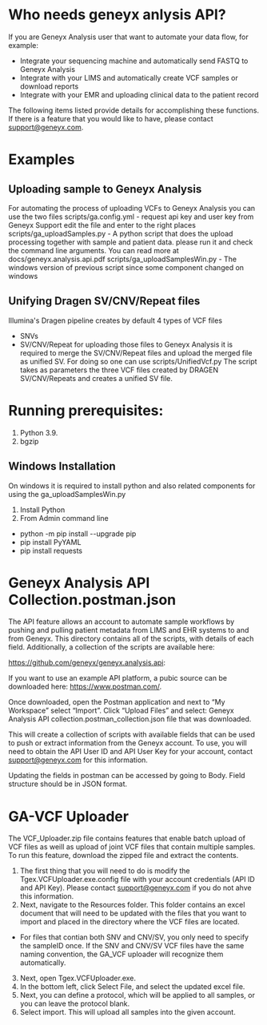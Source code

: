 # Who needs geneyx anlysis API?
If you are Geneyx Analysis user that want to automate your data flow, for example:
- Integrate your sequencing machine and automatically send FASTQ to Geneyx Analysis
- Integrate with your LIMS and automatically create VCF samples or download reports
- Integrate with your EMR and uploading clinical data to the patient record

The following items listed provide details for accomplishing these functions. If there is a feature that you would like to have, please contact support@geneyx.com. 

# Examples
## Uploading sample to Geneyx Analysis
For automating the process of uploading VCFs to Geneyx Analysis you can use the two files
scripts/ga.config.yml  			- request api key and user key from Geneyx Support edit the file and enter to the right places
scripts/ga_uploadSamples.py		- A python script that does the upload processing together with sample and patient data. please run it and check the command line arguments.
You can read more at docs/geneyx.analysis.api.pdf
scripts/ga_uploadSamplesWin.py  - The windows version of previous script since some component changed on windows


## Unifying Dragen SV/CNV/Repeat files
Illumina's Dragen pipeline creates by default 4 types of VCF files
* SNVs
* SV/CNV/Repeat
for uploading those files to Geneyx Analysis it is required to merge the SV/CNV/Repeat files and upload the merged file as unified SV.
For doing so one can use scripts/UnifiedVcf.py
The script takes as parameters the three VCF files created by DRAGEN SV/CNV/Repeats and creates a unified SV file. 

# Running prerequisites:
1.	Python 3.9.
2.	bgzip

## Windows Installation
On windows it is required to install python and also related components for using the ga_uploadSamplesWin.py
1.	Install Python 
2.	From Admin command line
  -	python -m pip install --upgrade pip
  -	pip install PyYAML
  - pip install requests
  
# Geneyx Analysis API Collection.postman.json
The API feature allows an account to automate sample workflows by pushing and pulling patient metadata from LIMS and EHR systems to and from Geneyx. This directory contains all of the scripts, with details of each field. Additionally, a collection of the scripts are available here:

https://github.com/geneyx/geneyx.analysis.api:

If you want to use an example API platform, a pubic source can be downloaded here: https://www.postman.com/.

Once downloaded, open the Postman application and next to “My Workspace” select “Import”. Click “Upload Files” and select: Geneyx Analysis API collection.postman_collection.json file that was downloaded.

This will create a collection of scripts with available fields that can be used to push or extract information from the Geneyx account. To use, you will need to obtain the API User ID and API User Key for your account, contact support@geneyx.com for this information.

Updating the fields in postman can be accessed by going to Body. Field structure should be in JSON format.

# GA-VCF Uploader
The VCF_Uploader.zip file contains features that enable batch upload of VCF files as weill as upload of joint VCF files that contain multiple samples. To run this feature, download the zipped file and extract the contents. 
1. The first thing that you will need to do is modify the Tgex.VCFUploader.exe.config file with your account credentials (API ID and API Key). Please contact support@geneyx.com if you do not ahve this information. 
2. Next, navigate to the Resources folder. This folder contains an excel document that will need to be updated with the files that you want to import and placed in the directory where the VCF files are located. 
* For files that contian both SNV and CNV/SV, you only need to specify the sampleID once. If the SNV and CNV/SV VCF files have the same naming convention, the GA_VCF    uploader will recognize them automatically.  
3. Next, open Tgex.VCFUploader.exe. 
4. In the bottom left, click Select File, and select the updated excel file. 
5. Next, you can define a protocol, which will be applied to all samples, or you can leave the protocol blank. 
6. Select import. 
This will upload all samples into the given account. 





